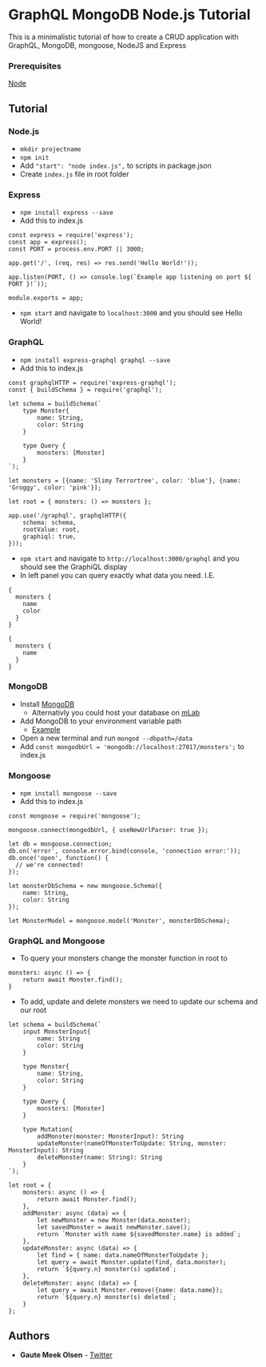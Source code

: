 # GraphQL MongoDB Node.js Tutorial
This is a minimalistic tutorial of how to create a CRUD application with GraphQL, MongoDB, mongoose, NodeJS and Express

### Prerequisites
[Node](https://nodejs.org/en/download/)

## Tutorial

### Node.js
* `mkdir projectname`
* `npm init`
* Add `"start": "node index.js",` to scripts in package.json
* Create `index.js` file in root folder

### Express
* `npm install express --save`
* Add this to index.js
```
const express = require('express');
const app = express();
const PORT = process.env.PORT || 3000;

app.get('/', (req, res) => res.send('Hello World!'));

app.listen(PORT, () => console.log(`Example app listening on port ${ PORT }!`));

module.exports = app;
```
* `npm start` and navigate to `localhost:3000` and you should see Hello World!

### GraphQL
* `npm install express-graphql graphql --save`
* Add this to index.js
```
const graphqlHTTP = require('express-graphql');
const { buildSchema } = require('graphql');
```
```
let schema = buildSchema(`
    type Monster{
        name: String,
        color: String
    }

    type Query {
        monsters: [Monster]
    }
`);

let monsters = [{name: 'Slimy Terrortree', color: 'blue'}, {name: 'Groggy', color: 'pink'}];

let root = { monsters: () => monsters };

app.use('/graphql', graphqlHTTP({
    schema: schema,
    rootValue: root,
    graphiql: true,
}));
```
* `npm start` and navigate to `http://localhost:3000/graphql` and you should see the GraphiQL display
* In left panel you can query exactly what data you need. I.E.
```
{
  monsters {
    name
    color
  }
}
```
```
{
  monsters {
    name
  }
}
```

### MongoDB
* Install [MongoDB](https://www.mongodb.org/downloads)
  - Alternativly you could host your database on [mLab](https://mlab.com/)
* Add MongoDB to your environment variable path
  - [Example](https://dangphongvanthanh.wordpress.com/2017/06/12/add-mongos-bin-folder-to-the-path-environment-variable/)
* Open a new terminal and run `mongod --dbpath=/data`
* Add `const mongodbUrl = 'mongodb://localhost:27017/monsters';` to index.js

### Mongoose
* `npm install mongoose --save`
* Add this to index.js
```
const mongoose = require('mongoose');
```
```
mongoose.connect(mongodbUrl, { useNewUrlParser: true });

let db = mongoose.connection;
db.on('error', console.error.bind(console, 'connection error:'));
db.once('open', function() {
  // we're connected!
});

let monsterDbSchema = new mongoose.Schema({
    name: String,
    color: String
});

let MonsterModel = mongoose.model('Monster', monsterDbSchema);
```

### GraphQL and Mongoose 
* To query your monsters change the monster function in root to
```
monsters: async () => {
    return await Monster.find();
}
```
* To add, update and delete monsters we need to update our schema and our root
```
let schema = buildSchema(`
    input MonsterInput{
        name: String
        color: String
    }

    type Monster{
        name: String,
        color: String
    }

    type Query {
        monsters: [Monster]
    }

    type Mutation{
        addMonster(monster: MonsterInput): String
        updateMonster(nameOfMonsterToUpdate: String, monster: MonsterInput): String
        deleteMonster(name: String): String
    }
`);
```
```
let root = { 
    monsters: async () => {
        return await Monster.find();
    },
    addMonster: async (data) => {
        let newMonster = new Monster(data.monster);
        let savedMonster = await newMonster.save();
        return `Monster with name ${savedMonster.name} is added`;
    },
    updateMonster: async (data) => {
        let find = { name: data.nameOfMonsterToUpdate };
        let query = await Monster.update(find, data.monster);
        return `${query.n} monster(s) updated`;
    },
    deleteMonster: async (data) => {
        let query = await Monster.remove({name: data.name});
        return `${query.n} monster(s) deleted`;
    }
};
```

## Authors

* **Gaute Meek Olsen** - [Twitter](https://twitter.com/GauteMeekOlsen)